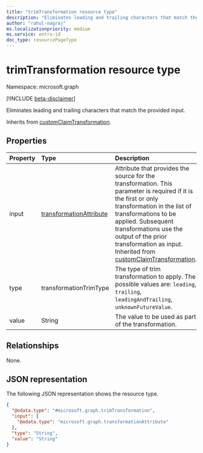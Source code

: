 ```yaml
---
title: "trimTransformation resource type"
description: "Eliminates leading and trailing characters that match the provided input. "
author: "rahul-nagraj"
ms.localizationpriority: medium
ms.service: entra-id
doc_type: resourcePageType
---
```


# trimTransformation resource type

Namespace: microsoft.graph

[!INCLUDE [beta-disclaimer](../../includes/beta-disclaimer.md)]

Eliminates leading and trailing characters that match the provided input. 

Inherits from [customClaimTransformation](../resources/customclaimtransformation.md).

## Properties
|Property|Type|Description|
|:---|:---|:---|
|input|[transformationAttribute](../resources/transformationattribute.md)|Attribute that provides the source for the transformation. This parameter is required if it is the first or only transformation in the list of transformations to be applied. Subsequent transformations use the output of the prior transformation as input. Inherited from [customClaimTransformation](../resources/customclaimtransformation.md).|
|type|transformationTrimType|The type of trim transformation to apply. The possible values are: `leading`, `trailing`, `leadingAndTrailing`, `unknownFutureValue`.|
|value|String|The value to be used as part of the transformation.|

## Relationships
None.

## JSON representation
The following JSON representation shows the resource type.
<!-- {
  "blockType": "resource",
  "@odata.type": "microsoft.graph.trimTransformation"
}
-->
``` json
{
  "@odata.type": "#microsoft.graph.trimTransformation",
  "input": {
    "@odata.type": "microsoft.graph.transformationAttribute"
  },
  "type": "String",
  "value": "String"
}
```
